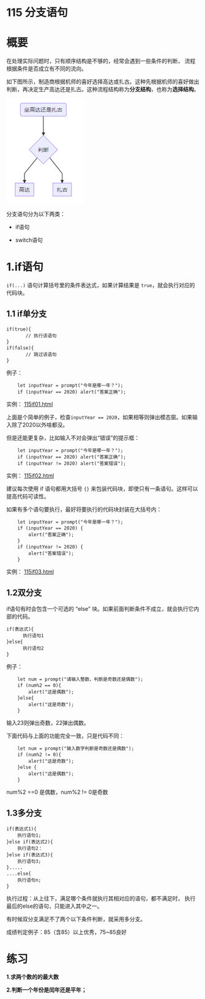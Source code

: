 # 115 分支语句

# 概要

在处理实际问题时，只有顺序结构是不够的，经常会遇到一些条件的判断， 流程根据条件是否成立有不同的流向。 

如下图所示，制造商根据机师的喜好选择高达或扎古。这种先根据机师的喜好做出判断，再决定生产高达还是扎古。这种流程结构称为**分支结构**，也称为**选择结构**。

![11402](img/11402.png)

分支语句分为以下两类：

* if语句

* switch语句



# 1.if语句

`if(...)` 语句计算括号里的条件表达式，如果计算结果是 `true`，就会执行对应的代码块。



## 1.1 if单分支

```
if(true){
       // 执行该语句       
}
if(false){
       // 跳过该语句    
}
```

例子：

```
    let inputYear = prompt("今年是哪一年？");
    if (inputYear == 2020) alert("答案正确");
```

实例： [115if01.html](115if01.html) 

上面是个简单的例子，检查`inputYear == 2020`，如果相等则弹出模态窗。如果输入除了2020以外啥都没。

但是还能更复杂，比如输入不对会弹出“错误”的提示框：

```
    let inputYear = prompt("今年是哪一年？");
    if (inputYear == 2020) alert("答案正确");
    if (inputYear != 2020) alert("答案错误");
```

实例： [115if02.html](115if02.html) 



建议每次使用 if 语句都用大括号 `{}` 来包装代码块，即使只有一条语句。这样可以提高代码可读性。

如果有多个语句要执行，最好将要执行的代码块封装在大括号内：

```
    let inputYear = prompt("今年是哪一年？");
    if (inputYear == 2020) {
        alert("答案正确");
    }
    if (inputYear != 2020) {
        alert("答案错误");
    }
```

实例： [115if03.html](115if03.html) 



## 1.2双分支

if语句有时会包含一个可选的 “else” 块。如果前面判断条件不成立，就会执行它内部的代码。

```
if(表达式){  
      执行语句1  
}else{  
      执行语句2  
}
```



例子：

```
    let num = prompt("请输入整数，判断是奇数还是偶数");
    if (num%2 == 0){
        alert("这是偶数");
    }else{
        alert("这是奇数");
    }
```

输入23则弹出奇数，22弹出偶数。

下面代码与上面的功能完全一致，只是代码不同：

```
    let num = prompt("输入数字判断是奇数还是偶数");
    if (num%2 != 0){
        alert("这是奇数");
    }else {
        alert("这是偶数");
    }
```

num%2 ==0 是偶数，num%2 != 0是奇数



## 1.3多分支

```
if(表达式1){
	执行语句1;
}else if(表达式2){
	执行语句2：
}else if(表达式3){
	执行语句3;
}.....
....else{
	执行语句n;
}
```

执行过程：从上往下，满足哪个条件就执行其相对应的语句，都不满足时， 执行最后的else的语句，只能进入其中之一。

有时候双分支满足不了两个以下条件判断，就采用多分支。

成绩判定例子：85（含85）以上优秀，75~85良好









# 练习

**1.求两个数的的最大数**



**2.判断一个年份是闰年还是平年；**



